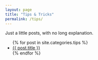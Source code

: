 ```yaml
---
layout: page
title: "Tips & Tricks"
permalink: /tips/
---
```


Just a little posts, with no long explanation.

<ul class="posts">
    {% for post in site.categories.tips %}
        <li>
            <a class="reserved" href="{{ post.url }}">{{ post.title }}</a>
        </li>
    {% endfor %}
</ul>
